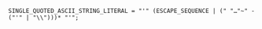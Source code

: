 <!-- This file is generated automatically by infrastructure scripts. Please don't edit by hand. -->

```{ .ebnf .slang-ebnf #SINGLE_QUOTED_ASCII_STRING_LITERAL }
SINGLE_QUOTED_ASCII_STRING_LITERAL = "'" (ESCAPE_SEQUENCE | (" "…"~" - ("'" | "\\")))* "'";
```
